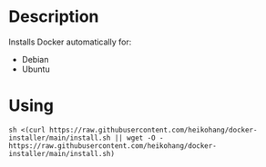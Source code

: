 # Description
Installs Docker automatically for:
* Debian
* Ubuntu

# Using
```
sh <(curl https://raw.githubusercontent.com/heikohang/docker-installer/main/install.sh || wget -O - https://raw.githubusercontent.com/heikohang/docker-installer/main/install.sh)
```
